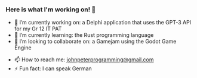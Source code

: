 ### Here is what I'm working on! 👋

- 🔭 I’m currently working on: a Delphi application that uses the GPT-3 API for my Gr 12 IT PAT
- 🌱 I’m currently learning: the Rust programming language
- 👯 I’m looking to collaborate on: a Gamejam using the Godot Game Engine
<!-- - 🤔 I’m looking for help with ...
- - 💬 Ask me about:   -->
- 📫 How to reach me: johnpeterprogramming@gmail.com
- ⚡ Fun fact: I can speak German


